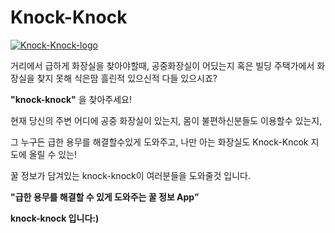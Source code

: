 # Knock-Knock

<a href="https://ibb.co/n7wYzSx"><img src="https://i.ibb.co/n7wYzSx/Knock-Knock-logo.png" alt="Knock-Knock-logo" border="0"></a>

거리에서 급하게 화장실을 찾아야할때, 
공중화장실이 어딨는지 혹은 빌딩 주택가에서 화장실을 찾지 못해 식은땀 흘린적 있으신적 다들 있으시죠?

**"knock-knock"** 을 찾아주세요!

현재 당신의 주변 어디에 공중 화장실이 있는지, 몸이 불편하신분들도 이용할수 있는지,

그 누구든 급한 용무를 해결할수있게 도와주고, 나만 아는 화장실도 Knock-Kncok 지도에 올릴 수 있는!

꿀 정보가 담겨있는 knock-knock이 여러분들을 도와줄것 입니다.

**"급한 용무를 해결할 수 있게 도와주는 꿀 정보 App”**

**knock-knock 입니다:)**

